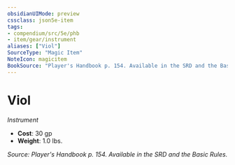 ```yaml
---
obsidianUIMode: preview
cssclass: json5e-item
tags:
- compendium/src/5e/phb
- item/gear/instrument
aliases: ["Viol"]
SourceType: "Magic Item"
NoteIcon: magicitem
BookSource: "Player's Handbook p. 154. Available in the SRD and the Basic Rules."
---
```

# Viol
*Instrument*  

- **Cost**: 30 gp
- **Weight**: 1.0 lbs.

*Source: Player's Handbook p. 154. Available in the SRD and the Basic Rules.*